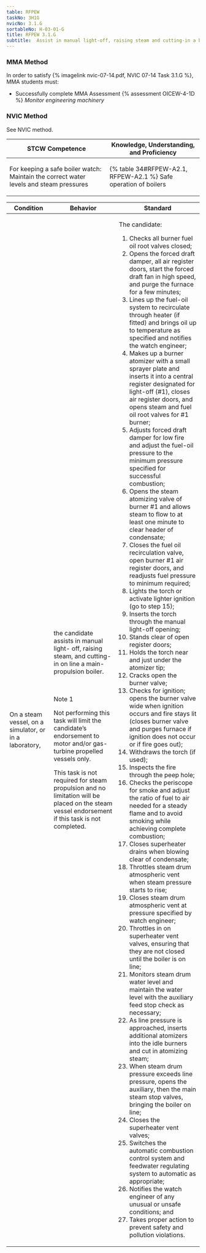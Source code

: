 ```yaml
---
table: RFPEW
taskNo: 3H1G
nvicNo: 3.1.G 
sortableNo: H-03-01-G
title: RFPEW 3.1.G 
subtitle:  Assist in manual light-off, raising steam and cutting-in a boiler
---
```



### MMA Method

In order to satisfy  {% imagelink nvic-07-14.pdf, NVIC 07-14 Task 3.1.G %}, MMA students must:

* Successfully complete MMA Assessment {% assessment OICEW-4-1D %} *Monitor engineering machinery*


### NVIC Method

<a onclick="togglevisibility('nvic_methods')" >See NVIC method.</a>

<div id='nvic_methods' class='hide'>

<table>
<thead>
<tr>
<th class='forty'> STCW Competence </th>
<th class='sixty'> Knowledge, Understanding, and Proficiency </th>
</tr>
</thead>




<tbody>
<tr><td markdown='1'>

For keeping a safe boiler watch: Maintain the correct water levels and steam pressures

</td><td markdown='1'>

{% table 34#RFPEW-A2.1, RFPEW-A2.1 %} Safe operation of boilers

</td></tr>


</tbody>
</table>


<table>
<thead>
<tr><th class='twenty'>  Condition </th><th class='twenty'> Behavior </th><th  class='sixty'>Standard </th></tr>
</thead>
<tbody >



<tr><td markdown='1'>

On a steam vessel, on a simulator, or in a laboratory,

</td><td markdown='1'>

the candidate assists in manual light- off, raising steam, and cutting-in on line a main- propulsion boiler.

<br>

<div class="tooltip" markdown='1'>

Note 1

Not performing this task will limit the candidate’s endorsement to motor and/or gas-turbine propelled vessels only.

This task is not required for steam propulsion and no limitation will be placed on the steam vessel endorsement if this task is not completed.

</div>


</td><td markdown='1'>

The candidate:

1. Checks all burner fuel oil root valves closed;
2. Opens the forced draft damper, all air register doors, start the forced draft fan in high speed, and purge the furnace for a few minutes;
3. Lines up the fuel-oil system to recirculate through heater (if fitted) and brings oil up to temperature as specified and notifies the watch engineer;
4. Makes up a burner atomizer with a small sprayer plate and inserts it into a central register designated for light-off (#1), closes air register doors, and opens steam and fuel oil root valves for #1 burner;
5. Adjusts forced draft damper for low fire and adjust the fuel-oil pressure to the minimum pressure specified for successful combustion;
6. Opens the steam atomizing valve of burner #1 and allows steam to flow to at least one minute to clear header of condensate;
7. Closes the fuel oil recirculation valve, open burner #1 air register doors, and readjusts fuel pressure to minimum required;
8. Lights the torch or activate lighter ignition (go to step 15);
9. Inserts the torch through the manual light-off opening;
10. Stands clear of open register doors;
11. Holds the torch near and just under the atomizer tip;
12. Cracks open the burner valve;
13. Checks for ignition; opens the burner valve wide when ignition occurs and fire stays lit (closes burner valve and purges furnace if ignition does not occur or if fire goes out); 
14. Withdraws the torch (if used);
15. Inspects the fire through the peep hole;
16. Checks the periscope for smoke and adjust the ratio of fuel to air needed for a steady flame and to avoid smoking while achieving complete combustion;
17. Closes superheater drains when blowing clear of condensate;
18. Throttles steam drum atmospheric vent when steam pressure starts to rise;
19. Closes steam drum atmospheric vent at pressure specified by watch engineer;
20. Throttles in on superheater vent valves, ensuring that they are not closed until the boiler is on line;
21. Monitors steam drum water level and maintain the water level with the auxiliary feed stop check as necessary;
22. As line pressure is approached, inserts additional atomizers into the idle burners and cut in atomizing steam;
23. When steam drum pressure exceeds line pressure, opens the auxiliary, then the main steam stop valves, bringing the boiler on line;
24. Closes the superheater vent valves;
25. Switches the automatic combustion control system and feedwater regulating system to automatic as appropriate;
26. Notifies the watch engineer of any unusual or unsafe conditions; and
27. Takes proper action to prevent safety and pollution violations.

</td></tr>
</tbody>
</table>
</div>
